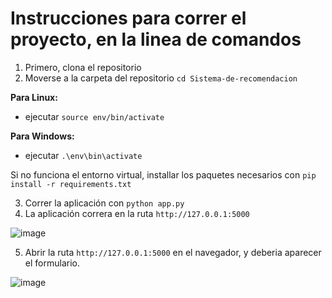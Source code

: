 # Instrucciones para correr el proyecto, en la linea de comandos
1. Primero, clona el repositorio
2. Moverse a la carpeta del repositorio ```cd Sistema-de-recomendacion```
   
**Para Linux:**
   - ejecutar ```source env/bin/activate```
  
**Para Windows:**
  - ejecutar ```.\env\bin\activate```
  
Si no funciona el entorno virtual, installar los paquetes necesarios con ```pip install -r requirements.txt```

3. Correr la aplicación con ```python app.py```
4. La aplicación correra en la ruta ```http://127.0.0.1:5000```

![image](https://github.com/Heigz/Sistema-de-recomendacion/assets/88741499/cccec4e9-4701-4ffc-9652-480136bed007)

5. Abrir la ruta ```http://127.0.0.1:5000``` en el navegador, y deberia aparecer el formulario.

![image](https://github.com/Heigz/Sistema-de-recomendacion/assets/88741499/f15b7342-38c1-4bc0-87b2-0973d09c240d)

